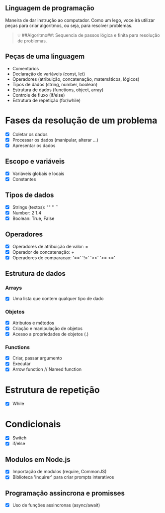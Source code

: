 ## Linguagem de programação

Maneira de dar instrução ao computador.
Como um lego, voce irá utilizar peças para criar algoritmos, ou seja, para resolver problemas.

> 💡 ##Algoritmo##: Sequencia de passos lógica e finita para resolução de problemas.

## Peças de uma linguagem

- Comentários
- Declaração de variáveis (const, let)
- Operadores (atribuição, concatenação, matemáticos, lógicos)
- Tipos de dados (string, number, boolean)
- Estrutura de dados (functions, object, array)
- Controle de fluxo (if/else)
- Estrutura de repetição (for/while)

# Fases da resolução de um problema

- [x] Coletar os dados
- [x] Processar os dados (manipular, alterar ...)
- [x] Apresentar os dados

## Escopo e variáveis

- [x] Variáveis globais e locais
- [x] Constantes

## Tipos de dados

- [x] Strings (textos): "" '' ´´
- [x] Number: 2 1.4
- [x] Boolean: True, False

## Operadores

- [x] Operadores de atribuição de valor: =
- [x] Operador de concatenação: +
- [x] Operadores de comparacao: '==' '!=' '<>' '<= >='

## Estrutura de dados

### Arrays

- [x] Uma lista que contem qualquer tipo de dado

### Objetos

- [x] Atributos e métodos
- [x] Criação e manipulação de objetos
- [x] Acesso a propriedades de objetos (.)

### Functions

- [x] Criar, passar argumento
- [x] Executar
- [x] Arrow function // Named function

# Estrutura de repetição

- [x] While

# Condicionais

- [x] Switch
- [x] if/else

## Modulos em Node.js

- [x] Importação de modulos (require, CommonJS)
- [x] Biblioteca 'inquirer' para criar prompts interativos

## Programação assincrona e promisses

- [x] Uso de funções assincronas (async/await)

